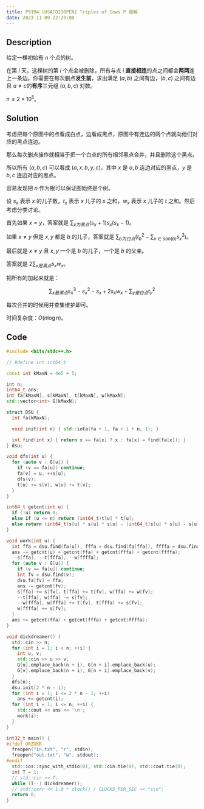 ```yaml
---
title: P9194 [USACO23OPEN] Triples of Cows P 题解
date: 2023-11-09 22:29:00
---
```


## Description

给定一棵初始有 $n$ 个点的树。

在第 $i$ 天，这棵树的第 $i$ 个点会被删除，所有与点 $i$ **直接相连**的点之间都会**两两**连上一条边。你需要在每次删点**发生前**，求出满足 $(a,b)$ 之间有边，$(b,c)$ 之间有边且 $a\not=c$的**有序**三元组 $(a,b,c)$ 对数。

$n\leq 2\times 10^5$。

## Solution

考虑把每个原图中的点看成白点，边看成黑点，原图中有连边的两个点就向他们对应的黑点连边。

那么每次删点操作就相当于把一个白点的所有相邻黑点合并，并且删除这个黑点。

所以所有 $(a,b,c)$ 可以看成 $(a,x,b,y,c)$，其中 $x$ 是 $a,b$ 连边对应的黑点，$y$ 是 $b,c$ 连边对应的黑点。

容易发现把 $n$ 作为根可以保证图始终是个树。

设 $s_x$ 表示 $x$ 的儿子数，$t_x$ 表示 $x$ 儿子的 $s$ 之和，$w_x$ 表示 $x$ 儿子的 $t$ 之和。然后考虑分类讨论。

首先如果 $x=y$，答案就是 $\sum_{x为黑点}{(s_x+1)s_x(s_x-1)}$。

如果 $x\neq y$ 但是 $x,y$ 都是 $b$ 的儿子，答案就是 $\sum_{b为白点}{\left(t_b^2-\sum_{x\in son(b)}{s_x^2}\right)}$。

最后就是 $x\neq y$ 且 $x,y$ 一个是 $b$ 的儿子，一个是 $b$ 的父亲。

答案就是 $2\sum_{x是黑点}{s_x w_x}$。

把所有的加起来就是：

$$\sum_{x是黑点}{s_x^3-s_x^2-s_x+2s_x w_x}+\sum_{y是白点}{t_y^2}$$

每次合并的时候用并查集维护即可。

时间复杂度：$O(n\log n)$。

## Code

```cpp
#include <bits/stdc++.h>

// #define int int64_t

const int kMaxN = 4e5 + 5;

int n;
int64_t ans;
int fa[kMaxN], s[kMaxN], t[kMaxN], w[kMaxN];
std::vector<int> G[kMaxN];

struct DSU {
  int fa[kMaxN];

  void init(int n) { std::iota(fa + 1, fa + 1 + n, 1); }

  int find(int x) { return x == fa[x] ? x : fa[x] = find(fa[x]); }
} dsu;

void dfs(int u) {
  for (auto v : G[u]) {
    if (v == fa[u]) continue;
    fa[v] = u, ++s[u];
    dfs(v);
    t[u] += s[v], w[u] += t[v];
  }
}

int64_t getcnt(int u) {
  if (!u) return 0;
  else if (u <= n) return (int64_t)t[u] * t[u];
  else return (int64_t)s[u] * s[u] * s[u] - (int64_t)s[u] * s[u] - s[u] + (int64_t)2 * s[u] * w[u];
}

void work(int u) {
  int ffa = dsu.find(fa[u]), fffa = dsu.find(fa[ffa]), ffffa = dsu.find(fa[fffa]);
  ans -= getcnt(u) + getcnt(ffa) + getcnt(fffa) + getcnt(ffffa);
  --s[ffa], --t[fffa], --w[ffffa];
  for (auto v : G[u]) {
    if (v == fa[u]) continue;
    int fv = dsu.find(v);
    dsu.fa[fv] = ffa;
    ans -= getcnt(fv);
    s[ffa] += s[fv], t[ffa] += t[fv], w[ffa] += w[fv];
    --t[ffa], w[ffa] -= s[fv];
    --w[fffa], w[fffa] += t[fv], t[fffa] += s[fv];
    w[ffffa] += s[fv];
  }
  ans += getcnt(ffa) + getcnt(fffa) + getcnt(ffffa);
}

void dickdreamer() {
  std::cin >> n;
  for (int i = 1; i < n; ++i) {
    int u, v;
    std::cin >> u >> v;
    G[u].emplace_back(n + i), G[n + i].emplace_back(u);
    G[v].emplace_back(n + i), G[n + i].emplace_back(v);
  }
  dfs(n);
  dsu.init(2 * n - 1);
  for (int i = 1; i <= 2 * n - 1; ++i)
    ans += getcnt(i);
  for (int i = 1; i <= n; ++i) {
    std::cout << ans << '\n';
    work(i);
  }
}

int32_t main() {
#ifdef ORZXKR
  freopen("in.txt", "r", stdin);
  freopen("out.txt", "w", stdout);
#endif
  std::ios::sync_with_stdio(0), std::cin.tie(0), std::cout.tie(0);
  int T = 1;
  // std::cin >> T;
  while (T--) dickdreamer();
  // std::cerr << 1.0 * clock() / CLOCKS_PER_SEC << "s\n";
  return 0;
}
```